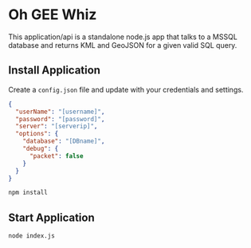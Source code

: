 # Oh GEE Whiz

This application/api is a standalone node.js app that talks to a MSSQL database and returns KML and GeoJSON for a given valid SQL query.

## Install Application

Create a `config.json` file and update with your credentials and settings.

``` json
{
  "userName": "[username]",
  "password": "[password]",
  "server": "[serverip]",
  "options": {
    "database": "[DBname]",
    "debug": {
      "packet": false
    }
  }
}
```

``` bash
npm install
```

## Start Application

``` bash
node index.js
```
